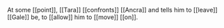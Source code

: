 At some [[point]], [[Tara]] [[confronts]] [[Ancra]] and tells him to [[leave]] [[Gale]] be, to [[allow]] him to [[move]] [[on]].